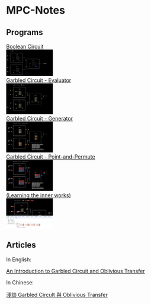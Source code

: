 # MPC-Notes

## Programs

<a href="https://lcamel.github.io/MPC-Notes/boolean-circuit.html">
Boolean Circuit<br>
<img src="boolean-circuit.png" alt="boolean-circuit.png" width="25%">
</a>
<br>

<a href="https://lcamel.github.io/MPC-Notes/garbled-circuit.html?startFrom=evaluator&w0=0&w3=1">
Garbled Circuit - Evaluator<br>
<img src="evaluator.png" alt="evaluator.png" width="25%">
</a>
<br>

<a href="https://lcamel.github.io/MPC-Notes/garbled-circuit.html">
Garbled Circuit - Generator<br>
<img src="generator.png" alt="generator.png" width="25%">
</a>
<br>

<a href="https://lcamel.github.io/MPC-Notes/garbled-circuit.html?pointAndPermute=1">
Garbled Circuit - Point-and-Permute<br>
<img src="point-and-permute.png" alt="point-and-permute.png" width="25%">
</a>
<br>

<a href="debug.png">
(Learning the inner works)<br>
<img src="debug.png" alt="debug.png" width="25%">
</a>
<br>

## Articles

In English:

[An Introduction to Garbled Circuit and Oblivious Transfer](story-en-US.md)

In Chinese:

[淺談 Garbled Circult 與 Oblivious Transfer](story-zh-TW.md)
